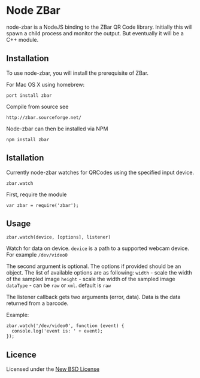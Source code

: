 # Node ZBar

node-zbar is a NodeJS binding to the ZBar QR Code library. Initially this will spawn a child process and monitor the output. But eventually it will be a C++ module.

## Installation

To use node-zbar, you will install the prerequisite of ZBar.

For Mac OS X using homebrew:

    port install zbar
    
Compile from source see

    http://zbar.sourceforge.net/
   
Node-zbar can then be installed via NPM

    npm install zbar

## Istallation

Currently node-zbar watches for QRCodes using the specified input device.

    zbar.watch

First, require the module

    var zbar = require('zbar');


## Usage
    zbar.watch(device, [options], listener)
    
Watch for data on device. `device` is a path to a supported webcam device. For example `/dev/video0`

The second argument is optional. The options if provided should be an object. The list of available options are as following:
`width` - scale the width of the sampled image
`height` - scale the width of the sampled image
`dataType` - can be `raw` or `xml`. default is `raw`

The listener callback gets two arguments (error, data). Data is the data returned from a barcode.

Example:

    zbar.watch('/dev/video0', function (event) {
      console.log('event is: ' + event);
    });

## Licence
Licensed under the [New BSD License](http://opensource.org/licenses/bsd-license.php)